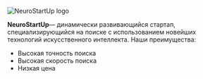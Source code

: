 ![NeuroStartUp logo](https://github.com/netology-ds-team/git-homeworks/raw/main/1_self/logo.png)

**NeuroStartUp**— динамически развивающийся стартап, специализирующийся на поиске с использованием новейших технологий искусственного интеллекта. Наши преимущества:
* Высокая точность поиска
* Высокая скорость поиска
* Низкая цена


